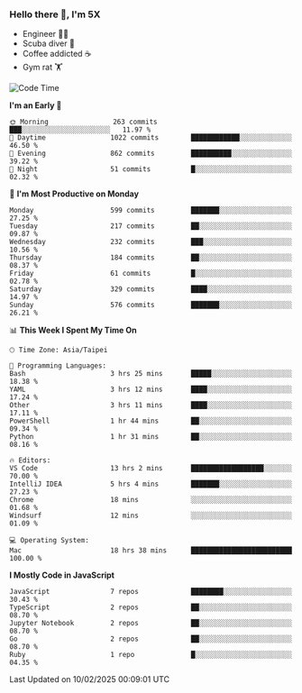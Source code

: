 ### Hello there 👋, I'm 5X

* Engineer 👨‍💻
* Scuba diver 🤿
* Coffee addicted ☕️
* Gym rat 🏋️

<!--START_SECTION:waka-->
![Code Time](http://img.shields.io/badge/Code%20Time-1%2C413%20hrs%2054%20mins-blue)

**I'm an Early 🐤** 

```text
🌞 Morning                263 commits         ███░░░░░░░░░░░░░░░░░░░░░░   11.97 % 
🌆 Daytime                1022 commits        ████████████░░░░░░░░░░░░░   46.50 % 
🌃 Evening                862 commits         ██████████░░░░░░░░░░░░░░░   39.22 % 
🌙 Night                  51 commits          █░░░░░░░░░░░░░░░░░░░░░░░░   02.32 % 
```
📅 **I'm Most Productive on Monday** 

```text
Monday                   599 commits         ███████░░░░░░░░░░░░░░░░░░   27.25 % 
Tuesday                  217 commits         ██░░░░░░░░░░░░░░░░░░░░░░░   09.87 % 
Wednesday                232 commits         ███░░░░░░░░░░░░░░░░░░░░░░   10.56 % 
Thursday                 184 commits         ██░░░░░░░░░░░░░░░░░░░░░░░   08.37 % 
Friday                   61 commits          █░░░░░░░░░░░░░░░░░░░░░░░░   02.78 % 
Saturday                 329 commits         ████░░░░░░░░░░░░░░░░░░░░░   14.97 % 
Sunday                   576 commits         ███████░░░░░░░░░░░░░░░░░░   26.21 % 
```


📊 **This Week I Spent My Time On** 

```text
🕑︎ Time Zone: Asia/Taipei

💬 Programming Languages: 
Bash                     3 hrs 25 mins       █████░░░░░░░░░░░░░░░░░░░░   18.38 % 
YAML                     3 hrs 12 mins       ████░░░░░░░░░░░░░░░░░░░░░   17.24 % 
Other                    3 hrs 11 mins       ████░░░░░░░░░░░░░░░░░░░░░   17.11 % 
PowerShell               1 hr 44 mins        ██░░░░░░░░░░░░░░░░░░░░░░░   09.34 % 
Python                   1 hr 31 mins        ██░░░░░░░░░░░░░░░░░░░░░░░   08.16 % 

🔥 Editors: 
VS Code                  13 hrs 2 mins       ██████████████████░░░░░░░   70.00 % 
IntelliJ IDEA            5 hrs 4 mins        ███████░░░░░░░░░░░░░░░░░░   27.23 % 
Chrome                   18 mins             ░░░░░░░░░░░░░░░░░░░░░░░░░   01.68 % 
Windsurf                 12 mins             ░░░░░░░░░░░░░░░░░░░░░░░░░   01.09 % 

💻 Operating System: 
Mac                      18 hrs 38 mins      █████████████████████████   100.00 % 
```

**I Mostly Code in JavaScript** 

```text
JavaScript               7 repos             ████████░░░░░░░░░░░░░░░░░   30.43 % 
TypeScript               2 repos             ██░░░░░░░░░░░░░░░░░░░░░░░   08.70 % 
Jupyter Notebook         2 repos             ██░░░░░░░░░░░░░░░░░░░░░░░   08.70 % 
Go                       2 repos             ██░░░░░░░░░░░░░░░░░░░░░░░   08.70 % 
Ruby                     1 repo              █░░░░░░░░░░░░░░░░░░░░░░░░   04.35 % 
```




 Last Updated on 10/02/2025 00:09:01 UTC
<!--END_SECTION:waka-->
